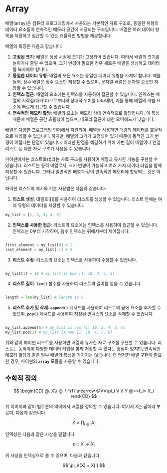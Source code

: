 <h1>Array</h1>
배열(array)은 컴퓨터 프로그래밍에서 사용되는 기본적인 자료 구조로, 동일한 유형의 데이터 요소들이 연속적인 메모리 공간에 저장되는 구조입니다. 배열은 여러 데이터 항목을 저장하고 접근할 수 있는 효율적인 방법을 제공합니다.

배열의 특징은 다음과 같습니다:

1. **고정된 크기**: 배열은 생성 시점에 크기가 고정되어 있습니다. 따라서 배열의 크기를 늘이거나 줄일 수 없으며, 크기 변경이 필요한 경우 새로운 배열을 생성하고 데이터를 복사해야 합니다.
2. **동일한 데이터 유형**: 배열의 모든 요소는 동일한 데이터 유형을 가져야 합니다. 예를 들어, 정수 배열은 정수 요소만 저장할 수 있으며, 문자열 배열은 문자열 요소만 저장할 수 있습니다.
3. **인덱스 접근**: 배열의 요소에는 인덱스를 사용하여 접근할 수 있습니다. 인덱스는 배열의 시작점(대개 0)으로부터의 상대적 위치를 나타내며, 이를 통해 배열의 개별 요소에 빠르게 접근할 수 있습니다.
4. **연속적인 메모리 할당**: 배열의 요소는 메모리 상에 연속적으로 할당됩니다. 이 특성 때문에 배열은 공간 효율성이 높으며, 메모리 접근에 대한 오버헤드가 낮습니다.

배열은 다양한 프로그래밍 언어에서 지원되며, 배열을 사용하면 대량의 데이터를 효율적으로 처리할 수 있습니다. 하지만, 배열의 크기가 고정되어 있기 때문에 동적인 크기 변경이 어렵다는 단점이 있습니다. 이러한 단점을 해결하기 위해 가변 길이 배열이나 연결 리스트 등 다른 자료 구조가 사용될 수 있습니다.

파이썬에서는 리스트(list)라는 자료 구조를 사용하여 배열과 유사한 기능을 구현할 수 있습니다. 리스트는 동적 배열로서, 크기 변경이 가능하고 여러 가지 데이터 타입을 함께 저장할 수 있습니다. 그러나 일반적인 배열과 같이 연속적인 메모리에 할당되는 것은 아닙니다.

파이썬 리스트의 예시와 기본 사용법은 다음과 같습니다:

1. **리스트 생성**: 대괄호([])를 사용하여 리스트를 생성할 수 있습니다. 리스트 안에는 여러 유형의 데이터를 저장할 수 있습니다.

```python
my_list = [1, 2, 3, 4, 5]

```

2. **인덱스를 사용한 접근**: 리스트의 요소에는 인덱스를 사용하여 접근할 수 있습니다. 인덱스는 0부터 시작하며, 음수 인덱스는 뒤에서부터 세어집니다.

```python

first_element = my_list[0] # 1
last_element = my_list[-1] # 5

```

3. **리스트 수정**: 리스트의 요소는 인덱스를 사용하여 수정할 수 있습니다.

```python

my_list[1] = 10 # my_list is now [1, 10, 3, 4, 5]

```

4. **리스트 길이**: **`len()`** 함수를 사용하여 리스트의 길이를 얻을 수 있습니다.

```python

length = len(my_list) # length is 5

```

5. **리스트 추가 및 삭제**: **`append()`** 메서드를 사용하여 리스트의 끝에 요소를 추가할 수 있으며, **`pop()`** 메서드를 사용하여 지정된 인덱스의 요소를 삭제할 수 있습니다.

```python

my_list.append(6) # my_list is now [1, 10, 3, 4, 5, 6]
my_list.pop(2) # my_list is now [1, 10, 4, 5, 6]

```

위와 같이 파이썬 리스트를 사용하면 배열과 유사한 자료 구조를 구현할 수 있습니다. 리스트는 동적이며 다양한 데이터 타입을 함께 저장할 수 있다는 장점이 있지만, 연속적인 메모리 할당과 같은 일부 배열의 특성을 가지지는 않습니다. 더 엄격한 배열 구현이 필요한 경우, 파이썬의 **`array`** 모듈을 사용할 수 있습니다.
<h2>수학적 정의</h2>

$$
\begin{CD}
@. X\\
@. \ ^{f} \nearrow @VV\pi_i V \\ 
Y @>>f_i> X_i
\end{CD}
$$

위 이미지와 같이 범주론의 맥락에서 배열을 정의할 수 있습니다. 여기서 X는 곱이라 부르며, 다음과 같습니다.

$$
X = ∏_{i∈I}X_i
$$

인덱싱은 다음과 같은 사상을 말합니다.

$$
\pi _i:X \rightarrow X_i
$$

위 사상을 인덱싱으로 볼 수 있으며, 다음과 같습니다.

$$
\pi_i\(X) = X[i]
$$
